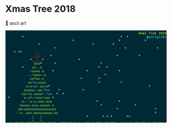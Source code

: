 Xmas Tree 2018
=================

:christmas_tree: ascii art

![alt text](https://raw.githubusercontent.com/emilg1101/XmasTree2018/master/preview.gif)